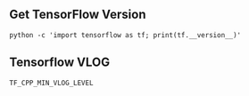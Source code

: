 ## Get TensorFlow Version
```
python -c 'import tensorflow as tf; print(tf.__version__)'
```

## Tensorflow VLOG
```
TF_CPP_MIN_VLOG_LEVEL
```
